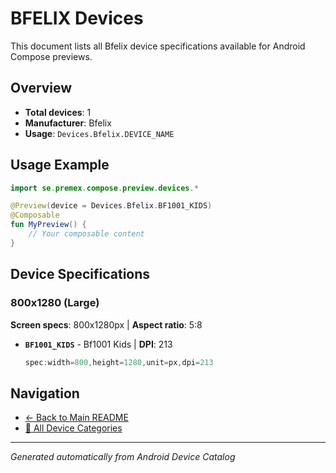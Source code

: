 # BFELIX Devices

This document lists all Bfelix device specifications available for Android Compose previews.

## Overview

- **Total devices**: 1
- **Manufacturer**: Bfelix
- **Usage**: `Devices.Bfelix.DEVICE_NAME`

## Usage Example

```kotlin
import se.premex.compose.preview.devices.*

@Preview(device = Devices.Bfelix.BF1001_KIDS)
@Composable
fun MyPreview() {
    // Your composable content
}
```

## Device Specifications

### 800x1280 (Large)

**Screen specs**: 800x1280px | **Aspect ratio**: 5:8

- **`BF1001_KIDS`** - Bf1001 Kids | **DPI**: 213
  ```kotlin
  spec:width=800,height=1280,unit=px,dpi=213
  ```

## Navigation

- [← Back to Main README](../../README.md)
- [📱 All Device Categories](../README.md)

---
*Generated automatically from Android Device Catalog*
